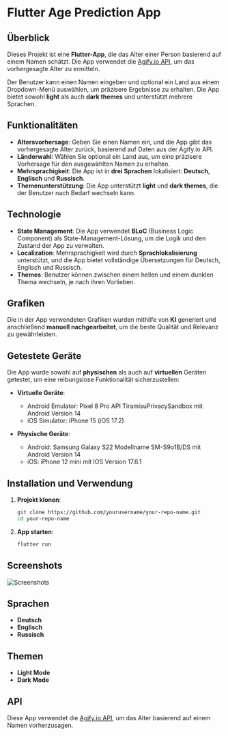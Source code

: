 
# Flutter Age Prediction App

## Überblick

Dieses Projekt ist eine **Flutter-App**, die das Alter einer Person basierend auf einem Namen schätzt. Die App verwendet die [Agify.io API](https://agify.io/), um das vorhergesagte Alter zu ermitteln.

Der Benutzer kann einen Namen eingeben und optional ein Land aus einem Dropdown-Menü auswählen, um präzisere Ergebnisse zu erhalten. Die App bietet sowohl **light** als auch **dark themes** und unterstützt mehrere Sprachen.

## Funktionalitäten

- **Altersvorhersage**: Geben Sie einen Namen ein, und die App gibt das vorhergesagte Alter zurück, basierend auf Daten aus der Agify.io API.
- **Länderwahl**: Wählen Sie optional ein Land aus, um eine präzisere Vorhersage für den ausgewählten Namen zu erhalten.
- **Mehrsprachigkeit**: Die App ist in **drei Sprachen** lokalisiert: **Deutsch**, **Englisch** und **Russisch**.
- **Themenunterstützung**: Die App unterstützt **light** und **dark themes**, die der Benutzer nach Bedarf wechseln kann.

## Technologie

- **State Management**: Die App verwendet **BLoC** (Business Logic Component) als State-Management-Lösung, um die Logik und den Zustand der App zu verwalten.
- **Localization**: Mehrsprachigkeit wird durch **Sprachlokalisierung** unterstützt, und die App bietet vollständige Übersetzungen für Deutsch, Englisch und Russisch.
- **Themes**: Benutzer können zwischen einem hellen und einem dunklen Thema wechseln, je nach ihren Vorlieben.

## Grafiken

Die in der App verwendeten Grafiken wurden mithilfe von **KI** generiert und anschließend **manuell nachgearbeitet**, um die beste Qualität und Relevanz zu gewährleisten.

## Getestete Geräte

Die App wurde sowohl auf **physischen** als auch auf **virtuellen** Geräten getestet, um eine reibungslose Funktionalität sicherzustellen:

- **Virtuelle Geräte**:
    - Android Emulator: Pixel 8 Pro API TiramisuPrivacySandbox mit Android Version 14
    - iOS Simulator: iPhone 15 (iOS 17.2)

- **Physische Geräte**:
    - Android: Samsung Galaxy S22 Modellname SM-S9o1B/DS mit Android Version 14
    - iOS: iPhone 12 mini mit IOS Version 17.6.1

## Installation und Verwendung

1. **Projekt klonen**:
   ```bash
   git clone https://github.com/yourusername/your-repo-name.git
   cd your-repo-name

1. **App starten**:
   ```bash
   flutter run
## Screenshots
![Screenshots](screenshots.png)

## Sprachen
- **Deutsch**
- **Englisch**
- **Russisch**

## Themen
- **Light Mode**
- **Dark Mode**

## API
Diese App verwendet die [Agify.io API](https://agify.io/), um das Alter basierend auf einem Namen vorherzusagen.
